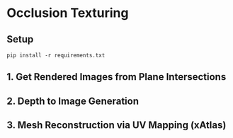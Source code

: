 # Occlusion Texturing

## Setup
```
pip install -r requirements.txt
```

## 1. Get Rendered Images from Plane Intersections

## 2. Depth to Image Generation 

## 3. Mesh Reconstruction via UV Mapping (xAtlas)